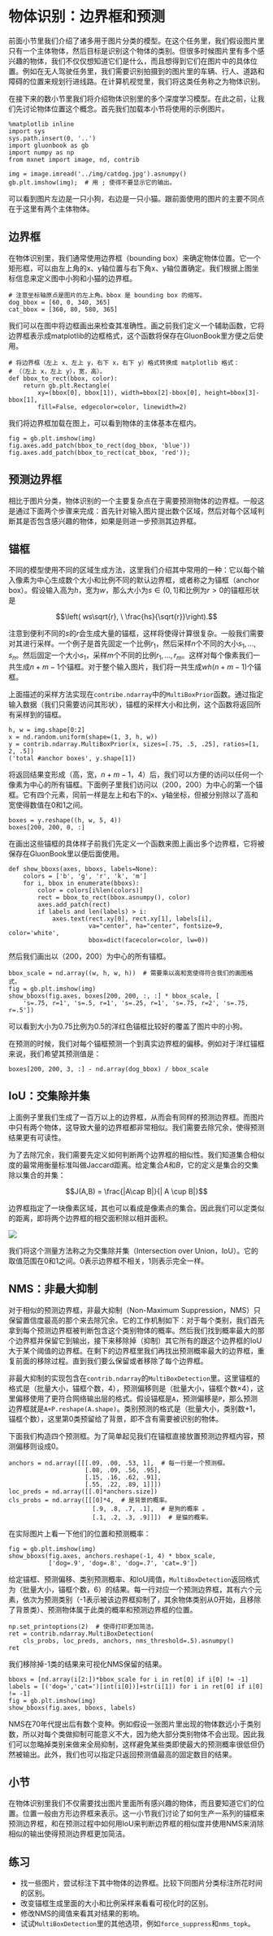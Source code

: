# 物体识别：边界框和预测

前面小节里我们介绍了诸多用于图片分类的模型。在这个任务里，我们假设图片里只有一个主体物体，然后目标是识别这个物体的类别。但很多时候图片里有多个感兴趣的物体，我们不仅仅想知道它们是什么，而且想得到它们在图片中的具体位置。例如在无人驾驶任务里，我们需要识别拍摄到的图片里的车辆、行人、道路和障碍的位置来规划行进线路。在计算机视觉里，我们将这类任务称之为物体识别。

在接下来的数小节里我们将介绍物体识别里的多个深度学习模型。在此之前，让我们先讨论物体位置这个概念。首先我们加载本小节将使用的示例图片。

```{.python .input  n=1}
%matplotlib inline
import sys
sys.path.insert(0, '..')
import gluonbook as gb
import numpy as np
from mxnet import image, nd, contrib

img = image.imread('../img/catdog.jpg').asnumpy()
gb.plt.imshow(img);  # 用 ; 使得不要显示它的输出。
```

可以看到图片左边是一只小狗，右边是一只小猫。跟前面使用的图片的主要不同点在于这里有两个主体物体。

## 边界框

在物体识别里，我们通常使用边界框（bounding box）来确定物体位置。它一个矩形框，可以由左上角的x、y轴位置与右下角x、y轴位置确定。我们根据上图坐标信息来定义图中小狗和小猫的边界框。

```{.python .input  n=2}
# 注意坐标轴原点是图片的左上角。bbox 是 bounding box 的缩写。
dog_bbox = [60, 0, 340, 365]
cat_bbox = [360, 80, 580, 365]
```

我们可以在图中将边框画出来检查其准确性。画之前我们定义一个辅助函数，它将边界框表示成matplotlib的边框格式，这个函数将保存在GluonBook里方便之后使用。

```{.python .input  n=3}
# 将边界框（左上 x、左上 y，右下 x，右下 y）格式转换成 matplotlib 格式：
# （（左上 x，左上 y），宽，高）。
def bbox_to_rect(bbox, color):
    return gb.plt.Rectangle(
        xy=(bbox[0], bbox[1]), width=bbox[2]-bbox[0], height=bbox[3]-bbox[1],
        fill=False, edgecolor=color, linewidth=2)
```

我们将边界框加载在图上，可以看到物体的主体基本在框内。

```{.python .input}
fig = gb.plt.imshow(img)
fig.axes.add_patch(bbox_to_rect(dog_bbox, 'blue'))
fig.axes.add_patch(bbox_to_rect(cat_bbox, 'red'));
```

## 预测边界框

相比于图片分类，物体识别的一个主要复杂点在于需要预测物体的边界框。一般这是通过下面两个步骤来完成：首先针对输入图片提出数个区域，然后对每个区域判断其是否包含感兴趣的物体，如果是则进一步预测其边界框。

## 锚框

不同的模型使用不同的区域生成方法，这里我们介绍其中常用的一种：它以每个输入像素为中心生成数个大小和比例不同的默认边界框，或者称之为锚框（anchor box）。假设输入高为$h$，宽为$w$，那么大小为$s\in (0,1]$和比例为$r > 0$的锚框形状是

$$\left( ws\sqrt{r}, \  \frac{hs}{\sqrt{r}}\right).$$

注意到便利不同的$s$的$r$会生成大量的锚框，这样将使得计算很复杂。一般我们需要对其进行采样。一个例子是首先固定一个比例$r_1$，然后采样$n$个不同的大小$s_1,\ldots,s_n$。然后固定一个大小$s_1$，采样$m$个不同的比例$r_1,\ldots,r_m$。这样对每个像素我们一共生成$n+m-1$个锚框。对于整个输入图片，我们将一共生成$wh(n+m-1)$个锚框。

上面描述的采样方法实现在`contribe.ndarray`中的`MultiBoxPrior`函数。通过指定输入数据（我们只需要访问其形状），锚框的采样大小和比例，这个函数将返回所有采样到的锚框。

```{.python .input  n=4}
h, w = img.shape[0:2]
x = nd.random.uniform(shape=(1, 3, h, w))
y = contrib.ndarray.MultiBoxPrior(x, sizes=[.75, .5, .25], ratios=[1, 2, .5])
('total #anchor boxes', y.shape[1])
```

将返回结果变形成（高，宽，$n+m-1$，4）后，我们可以方便的访问以任何一个像素为中心的所有锚框。下面例子里我们访问以（200，200）为中心的第一个锚框。它有四个元素，同前一样是左上和右下的x、y轴坐标，但被分别除以了高和宽使得数值在0和1之间。

```{.python .input}
boxes = y.reshape((h, w, 5, 4))
boxes[200, 200, 0, :]
```

在画出这些锚框的具体样子前我们先定义一个函数来图上画出多个边界框，它将被保存在GluonBook里以便后面使用。

```{.python .input  n=5}
def show_bboxs(axes, bboxs, labels=None):
    colors = ['b', 'g', 'r', 'k', 'm']
    for i, bbox in enumerate(bboxs):
        color = colors[i%len(colors)]
        rect = bbox_to_rect(bbox.asnumpy(), color)
        axes.add_patch(rect)        
        if labels and len(labels) > i:
            axes.text(rect.xy[0], rect.xy[1], labels[i], 
                      va="center", ha="center", fontsize=9, color='white',
                      bbox=dict(facecolor=color, lw=0))
```

然后我们画出以（200，200）为中心的所有锚框。

```{.python .input  n=6}
bbox_scale = nd.array((w, h, w, h))  # 需要乘以高和宽使得符合我们的画图格式。
fig = gb.plt.imshow(img)
show_bboxs(fig.axes, boxes[200, 200, :, :] * bbox_scale, [
    's=.75, r=1', 's=.5, r=1', 's=.25, r=1', 's=.75, r=2', 's=.75, r=.5'])
```

可以看到大小为0.75比例为0.5的洋红色锚框比较好的覆盖了图片中的小狗。

在预测的时候，我们对每个锚框预测一个到真实边界框的偏移。例如对于洋红锚框来说，我们希望其预测值是：

```{.python .input}
boxes[200, 200, 3, :] - nd.array(dog_bbox) / bbox_scale
```

## IoU：交集除并集

上面例子里我们生成了一百万以上的边界框，从而会有同样的预测边界框。而图片中只有两个物体，这导致大量的边界框都非常相似。我们需要去除冗余，使得预测结果更有可读性。

为了去除冗余，我们需要先定义如何判断两个边界框的相似性。我们知道集合相似度的最常用衡量标准叫做Jaccard距离。给定集合$A$和$B$，它的定义是集合的交集除以集合的并集：

$$J(A,B) = \frac{|A\cap B|}{| A \cup B|}$$

边界框指定了一块像素区域，其也可以看成是像素点的集合。因此我们可以定类似的距离，即将两个边界框的相交面积除以相并面积。

![](../img/iou.svg)

我们将这个测量方法称之为交集除并集（Intersection over Union，IoU）。它的取值范围在0和1之间。0表示边界框不相关，1则表示完全一样。

## NMS：非最大抑制

对于相似的预测边界框，非最大抑制（Non-Maximum Suppression，NMS）只保留置信度最高的那个来去除冗余。它的工作机制如下：对于每个类别，我们首先拿到每个预测边界框被判断包含这个类别物体的概率。然后我们找到概率最大的那个边界框并保留它到输出，接下来移除掉（抑制）其它所有的跟这个边界框的IoU大于某个阈值的边界框。在剩下的边界框里我们再找出预测概率最大的边界框，重复前面的移除过程。直到我们要么保留或者移除了每个边界框。

非最大抑制的实现包含在`contrib.ndarray`的`MultiBoxDetection`里。这里锚框的格式是（批量大小，锚框个数，4），预测偏移则是（批量大小，锚框个数$\times 4$），这里偏移使用了更符合网络输出层的格式。假设锚框是`A`，预测偏移是`P`，那么预测边界框就是`A+P.reshape(A.shape)`。类别预测的格式是（批量大小，类别数$+1$，锚框个数），这里第0类预留给了背景，即不含有需要被识别的物体。

下面我们构造四个预测框。为了简单起见我们在锚框直接放置预测边界框内容，预测偏移则设成0。

```{.python .input  n=7}
anchors = nd.array([[[.09, .00, .53, 1],  # 每一行是一个预测框。
                     [.08, .09, .56, .95], 
                     [.15, .16, .62, .91],
                     [.55, .22, .89, 1]]])
loc_preds = nd.array([[.0]*anchors.size])
cls_probs = nd.array([[[0]*4,  # 是背景的概率。
                       [.9, .8, .7, .1],  # 是狗的概率 。
                       [.1, .2, .3, .9]]])  # 是猫的概率。
```

在实际图片上看一下他们的位置和预测概率：

```{.python .input  n=8}
fig = gb.plt.imshow(img)
show_bboxs(fig.axes, anchors.reshape(-1, 4) * bbox_scale,
           ['dog=.9', 'dog=.8', 'dog=.7', 'cat=.9'])
```

给定锚框、预测偏移、类别预测概率、和IoU阈值，`MultiBoxDetection`返回格式为（批量大小，锚框个数，6）的结果。每一行对应一个预测边界框，其有六个元素，依次为预测类别（-1表示被该边界框抑制了，其余物体类别从0开始，且移除了背景类）、预测物体属于此类的概率和预测边界框的位置。

```{.python .input  n=9}
np.set_printoptions(2)  # 使得打印更加简洁。
ret = contrib.ndarray.MultiBoxDetection(
    cls_probs, loc_preds, anchors, nms_threshold=.5).asnumpy()
ret
```

我们移除掉-1类的结果来可视化NMS保留的结果。

```{.python .input  n=11}
bboxs = [nd.array(i[2:])*bbox_scale for i in ret[0] if i[0] != -1]
labels = [('dog=','cat=')[int(i[0])]+str(i[1]) for i in ret[0] if i[0] != -1]
fig = gb.plt.imshow(img)        
show_bboxs(fig.axes, bboxs, labels) 
```

NMS在70年代提出后有数个变种。例如假设一张图片里出现的物体数远小于类别数，所以对每个类做抑制可能意义不大，因为绝大部分类别物体不会出现。因此我们可以忽略掉类别来做来全局抑制，这样避免某些类即使最大的预测概率很低但仍然被输出。此外，我们也可以指定只返回预测值最高的固定数目的结果。

## 小节

在物体识别里我们不仅需要找出图片里面所有感兴趣的物体，而且要知道它们的位置。位置一般由方形边界框来表示。这一小节我们讨论了如何生产一系列的锚框来预测边界框，和在预测过程中如何用IoU来判断边界框的相似度并使用NMS来消除相似的输出使得预测边界框更加简洁。

## 练习

- 找一些图片，尝试标注下其中物体的边界框。比较下同图片分类标注所花时间的区别。
- 改变锚框生成里面的大小和比例采样来看看可视化时的区别。
- 修改NMS的阈值来看其对结果的影响。
- 试试`MultiBoxDetection`里的其他选项，例如`force_suppress`和`nms_topk`。
